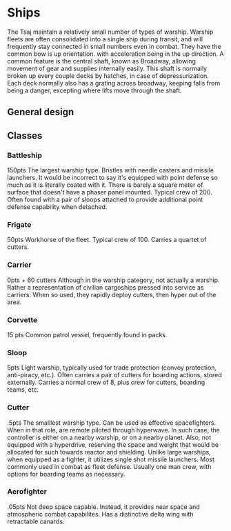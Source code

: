 
# Ships
The Tsaj maintain a relatively small number of types of warship. Warship fleets are often consolidated into a single ship during transit, and will frequently stay connected in small numbers even in combat. They have the common bow is up orientation. with acceleration being in the up direction. A common feature is the central shaft, known as Broadway, allowing movement of gear and supplies internally easily. This shaft is normally broken up every couple decks by hatches, in case of depressurization. Each deck normally also has a grating across broadway, keeping falls from being a danger, excepting where lifts move through the shaft.
## General design
## Classes
### Battleship
150pts
The largest warship type. Bristles with needle casters and missile launchers. It would be incorrect to say it's equipped with point defense so much as it is literally coated with it. There is barely a square meter of surface that doesn't have a phaser panel mounted. Typical crew of 200. Often found with a pair of sloops attached to provide additional point defense capability when detached.
### Frigate
50pts
Workhorse of the fleet. Typical crew of 100. Carries a quartet of cutters.
### Carrier
0pts + 60 cutters
Although in the warship category, not actually a warship. Rather a representation of civilian cargoships pressed into service as carriers. When so used, they rapidly deploy cutters, then hyper out of the area. 
### Corvette
15 pts
Common patrol vessel, frequently found in packs.
### Sloop
5pts
Light warship, typically used for trade protection (convoy protection, anti-piracy, etc.). Often carries a pair of cutters for boarding actions, stored externally. Carries a normal crew of 8, plus crew for cutters, boarding teams, etc.
### Cutter
.5pts
The smalllest warship type. Can be used as effective spacefighters. When in that role, are remote piloted through hyperwave. In such case, the controller is either on a nearby warship, or on a nearby planet. Also, not equipped with a hyperdrive, reserving the space and weight that would be allocated for such towards reactor and shielding. Unlike large warships, when equipped as a fighter, it utilizes single shot missile launchers. Most commonly used in combat as fleet defense. Usually one man crew, with options for boarding teams as necessary.
### Aerofighter
.05pts
Not deep space capable. Instead, it provides near space and atmospheric combat capabilites. Has a distinctive delta wing with retractable canards.